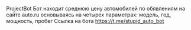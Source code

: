  ProjectBot
 Бот находит среднюю цену автомобилей по обявлениям на сайте auto.ru основываясь на четырех параметрах: модель, год, мощность, пробег
 Ссылка на бота https://t.me/stupid_auto_bot
